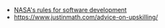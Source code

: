 - [NASA's rules for software development](https://www.cs.otago.ac.nz/cosc345/resources/nasa-10-rules.htm)
- https://www.justinmath.com/advice-on-upskilling/